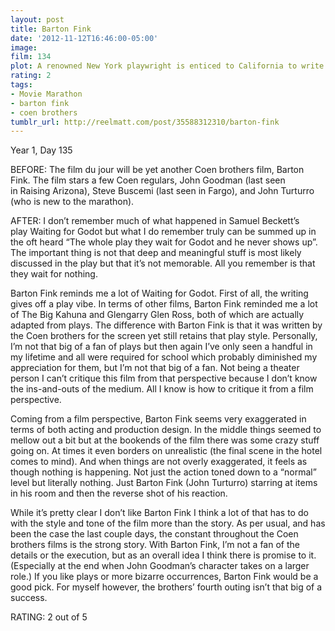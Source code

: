 ```yaml
---
layout: post
title: Barton Fink
date: '2012-11-12T16:46:00-05:00'
image: 
film: 134
plot: A renowned New York playwright is enticed to California to write for the movies and discovers the hellish truth of Hollywood.
rating: 2
tags:
- Movie Marathon
- barton fink
- coen brothers
tumblr_url: http://reelmatt.com/post/35588312310/barton-fink
---
```


Year 1, Day 135

BEFORE: The film du jour will be yet another Coen brothers film, Barton Fink. The film stars a few Coen regulars, John Goodman (last seen in Raising Arizona), Steve Buscemi (last seen in Fargo), and John Turturro (who is new to the marathon).

AFTER: I don’t remember much of what happened in Samuel Beckett’s play Waiting for Godot but what I do remember truly can be summed up in the oft heard “The whole play they wait for Godot and he never shows up”. The important thing is not that deep and meaningful stuff is most likely discussed in the play but that it’s not memorable. All you remember is that they wait for nothing.

Barton Fink reminds me a lot of Waiting for Godot. First of all, the writing gives off a play vibe. In terms of other films, Barton Fink reminded me a lot of The Big Kahuna and Glengarry Glen Ross, both of which are actually adapted from plays. The difference with Barton Fink is that it was written by the Coen brothers for the screen yet still retains that play style. Personally, I’m not that big of a fan of plays but then again I’ve only seen a handful in my lifetime and all were required for school which probably diminished my appreciation for them, but I’m not that big of a fan. Not being a theater person I can’t critique this film from that perspective because I don’t know the ins-and-outs of the medium. All I know is how to critique it from a film perspective.

Coming from a film perspective, Barton Fink seems very exaggerated in terms of both acting and production design. In the middle things seemed to mellow out a bit but at the bookends of the film there was some crazy stuff going on. At times it even borders on unrealistic (the final scene in the hotel comes to mind). And when things are not overly exaggerated, it feels as though nothing is happening. Not just the action toned down to a “normal” level but literally nothing. Just Barton Fink (John Turturro) starring at items in his room and then the reverse shot of his reaction.

While it’s pretty clear I don’t like Barton Fink I think a lot of that has to do with the style and tone of the film more than the story. As per usual, and has been the case the last couple days, the constant throughout the Coen brothers films is the strong story. With Barton Fink, I’m not a fan of the details or the execution, but as an overall idea I think there is promise to it. (Especially at the end when John Goodman’s character takes on a larger role.) If you like plays or more bizarre occurrences, Barton Fink would be a good pick. For myself however, the brothers’ fourth outing isn’t that big of a success.

RATING: 2 out of 5

